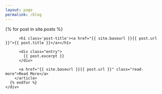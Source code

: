 ```yaml
---
layout: page
permalink: /blog
---
```

<div>
	<div class="posts">
	  {% for post in site.posts %}
	    <article class="post">

	      <h1 class='post-title'><a href="{{ site.baseurl }}{{ post.url }}">{{ post.title }}</a></h1>

	      <div class="entry">
	        {{ post.excerpt }}
	      </div>

	      <a href="{{ site.baseurl }}{{ post.url }}" class="read-more">Read More</a>
	    </article>
	  {% endfor %}
	</div>
</div>